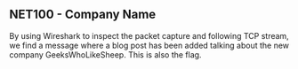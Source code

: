 ## NET100 - Company Name

By using Wireshark to inspect the packet capture and following TCP stream, we find a message where a blog post has been added talking about the new company GeeksWhoLikeSheep. This is also the flag.
